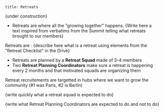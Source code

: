 ```
title: Retreats
```

{under construction}

- Retreats are where all the "growing together" happens. {Write here a text inspired from verbatims from the Summit telling what retreats brought to our members}

Retreats are : {describe here what is a retreat using elements from the "Retreat Checklist" in the Drive}

- Retreats are planned by a **Retreat Squad** made of 3-4 members
- Two **Retreat Planning Coordinators** make sure a retreat is happening every 2 months and that motivated squads are organizing them

Retreat recruitements are targetted in hubs where we want to grow the community (#1 was Paris, #2 is Berlin)

{write quickly what a retreat squad is expected to do}

{write what Retreat Planning Coordinators are expected to do and not to do}
